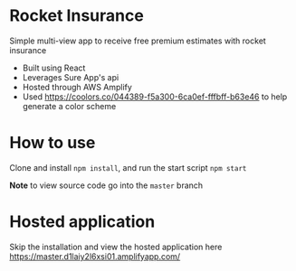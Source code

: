 # Rocket Insurance
Simple multi-view app to receive free premium estimates with rocket insurance 

* Built using React
* Leverages Sure App's api
* Hosted through AWS Amplify
* Used https://coolors.co/044389-f5a300-6ca0ef-fffbff-b63e46 to help generate a color scheme

# How to use 

Clone and install `npm install`, and run the start script `npm start`

**Note** to view source code go into the `master` branch

# Hosted application 
Skip the installation and view the hosted application here https://master.d1laiy2l6xsi01.amplifyapp.com/
